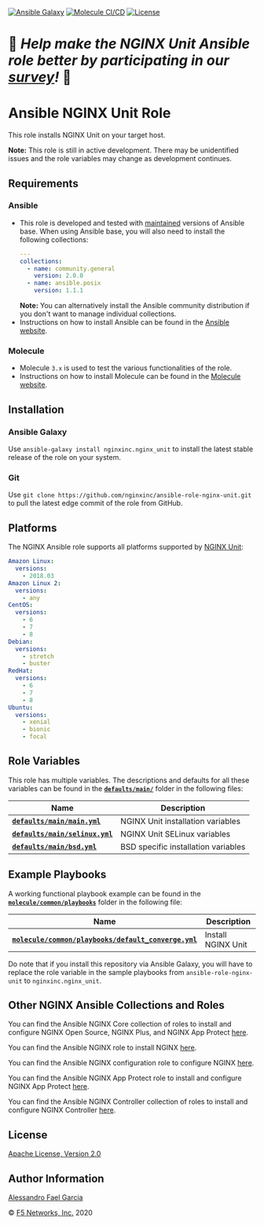[![Ansible Galaxy](https://img.shields.io/badge/galaxy-nginxinc.nginx__unit-5bbdbf.svg)](https://galaxy.ansible.com/nginxinc/nginx_unit)
[![Molecule CI/CD](https://github.com/nginxinc/ansible-role-nginx-unit/workflows/Molecule%20CI/CD/badge.svg)](https://github.com/nginxinc/ansible-role-nginx-unit/actions)
[![License](https://img.shields.io/badge/License-Apache--2.0-blue.svg)](https://opensource.org/licenses/Apache-2.0)

# 👾 *Help make the NGINX Unit Ansible role better by participating in our [survey](https://forms.office.com/Pages/ResponsePage.aspx?id=L_093Ttq0UCb4L-DJ9gcUKLQ7uTJaE1PitM_37KR881UM0NCWkY5UlE5MUYyWU1aTUcxV0NRUllJSC4u)!* 👾

# Ansible NGINX Unit Role

This role installs NGINX Unit on your target host.

**Note:** This role is still in active development. There may be unidentified issues and the role variables may change as development continues.

## Requirements

### Ansible

*   This role is developed and tested with [maintained](https://docs.ansible.com/ansible/devel/reference_appendices/release_and_maintenance.html) versions of Ansible base. When using Ansible base, you will also need to install the following collections:
    ```yaml
    ---
    collections:
      - name: community.general
        version: 2.0.0
      - name: ansible.posix
        version: 1.1.1
    ```
    **Note:** You can alternatively install the Ansible community distribution if you don't want to manage individual collections.
*   Instructions on how to install Ansible can be found in the [Ansible website](https://docs.ansible.com/ansible/latest/installation_guide/intro_installation.html#upgrading-ansible-from-version-2-9-and-older-to-version-2-10-or-later).

### Molecule

*   Molecule `3.x` is used to test the various functionalities of the role.
*   Instructions on how to install Molecule can be found in the [Molecule website](https://molecule.readthedocs.io/en/latest/installation.html).

## Installation

### Ansible Galaxy

Use `ansible-galaxy install nginxinc.nginx_unit` to install the latest stable release of the role on your system.

### Git

Use `git clone https://github.com/nginxinc/ansible-role-nginx-unit.git` to pull the latest edge commit of the role from GitHub.

## Platforms

The NGINX Ansible role supports all platforms supported by [NGINX Unit](https://unit.nginx.org/installation/#official-packages):

```yaml
Amazon Linux:
  versions:
    - 2018.03
Amazon Linux 2:
  versions:
    - any
CentOS:
  versions:
    - 6
    - 7
    - 8
Debian:
  versions:
    - stretch
    - buster
RedHat:
  versions:
    - 6
    - 7
    - 8
Ubuntu:
  versions:
    - xenial
    - bionic
    - focal
```

## Role Variables

This role has multiple variables. The descriptions and defaults for all these variables can be found in the **[`defaults/main/`](https://github.com/nginxinc/ansible-role-nginx-unit/blob/main/defaults/main/)** folder in the following files:

|Name|Description|
|----|-----------|
|**[`defaults/main/main.yml`](https://github.com/nginxinc/ansible-role-nginx-unit/blob/main/defaults/main/main.yml)**|NGINX Unit installation variables|
|**[`defaults/main/selinux.yml`](https://github.com/nginxinc/ansible-role-nginx-unit/blob/main/defaults/main/unit.yml)**|NGINX Unit SELinux variables|
|**[`defaults/main/bsd.yml`](https://github.com/nginxinc/ansible-role-nginx-unit/blob/main/defaults/main/bsd.yml)**|BSD specific installation variables|

## Example Playbooks

A working functional playbook example can be found in the **[`molecule/common/playbooks`](https://github.com/nginxinc/ansible-role-nginx-unit/blob/main/molecule/common/)** folder in the following file:

|Name|Description|
|----|-----------|
|**[`molecule/common/playbooks/default_converge.yml`](https://github.com/nginxinc/ansible-role-nginx-unit/blob/main/molecule/common/playbooks/default_converge.yml)**|Install NGINX Unit|

Do note that if you install this repository via Ansible Galaxy, you will have to replace the role variable in the sample playbooks from `ansible-role-nginx-unit` to `nginxinc.nginx_unit`.

## Other NGINX Ansible Collections and Roles

You can find the Ansible NGINX Core collection of roles to install and configure NGINX Open Source, NGINX Plus, and NGINX App Protect [here](https://github.com/nginxinc/ansible-collection-nginx).

You can find the Ansible NGINX role to install NGINX [here](https://github.com/nginxinc/ansible-role-nginx).

You can find the Ansible NGINX configuration role to configure NGINX [here](https://github.com/nginxinc/ansible-role-nginx-config).

You can find the Ansible NGINX App Protect role to install and configure NGINX App Protect [here](https://github.com/nginxinc/ansible-role-nginx-app-protect).

You can find the Ansible NGINX Controller collection of roles to install and configure NGINX Controller [here](https://github.com/nginxinc/ansible-collection-nginx_controller).

## License

[Apache License, Version 2.0](https://github.com/nginxinc/ansible-role-nginx-unit/blob/main/LICENSE)

## Author Information

[Alessandro Fael Garcia](https://github.com/alessfg)

&copy; [F5 Networks, Inc.](https://www.f5.com/) 2020
